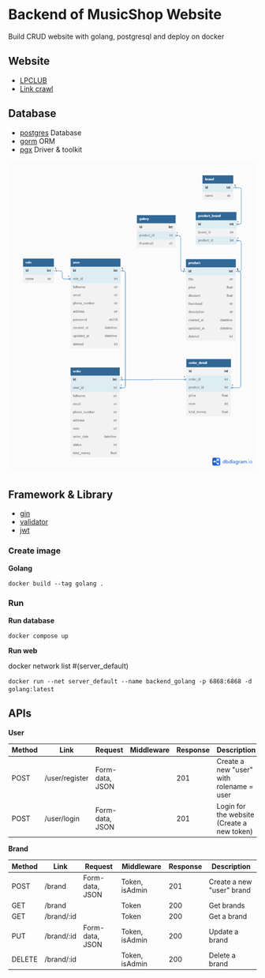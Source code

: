 # Backend of MusicShop Website

Build CRUD website with golang, postgresql and deploy on docker


## Website
- [LPCLUB](https://lpclub.vn/)
- [Link crawl](https://github.com/MusicShopVersion1/crawl_data)

## Database
- [postgres](https://hub.docker.com/_/postgres) Database
- [gorm](https://github.com/go-gorm/gorm) ORM
- [pgx](https://github.com/jackc/pgx) Driver & toolkit

![Database Diagram](https://github.com/MusicShopVersion1/server/blob/master/images/MusicShop%20Database.png)

## Framework & Library
- [gin](https://github.com/gin-gonic/gin)
- [validator](https://github.com/go-playground/validator)
- [jwt](https://github.com/golang-jwt/jwt)

[//]: # (- [migrate]&#40;https://github.com/golang-migrate/migrate&#41;)

### Create image

**Golang**
```
docker build --tag golang .
```

### Run

**Run database**
```
docker compose up
```

**Run web**

docker network list #(server_default)
```
docker run --net server_default --name backend_golang -p 6868:6868 -d golang:latest
```

## APIs

**User**

| Method | Link           | Request         | Middleware | Response | Description                                |
|--------|----------------|-----------------|------------|----------|--------------------------------------------|
| POST   | /user/register | Form-data, JSON |            | 201      | Create a new "user" with rolename = user   |
| POST   | /user/login    | Form-data, JSON |            | 201      | Login for the website (Create a new token) |

**Brand**

| Method | Link       | Request         | Middleware     | Response | Description               |
|--------|------------|-----------------|----------------|----------|---------------------------|
| POST   | /brand     | Form-data, JSON | Token, isAdmin | 201      | Create a new "user" brand |
| GET    | /brand     |                 | Token          | 200      | Get brands                |
| GET    | /brand/:id |                 | Token          | 200      | Get a brand               |
| PUT    | /brand/:id | Form-data, JSON | Token, isAdmin | 200      | Update a brand            |
| DELETE | /brand/:id |                 | Token, isAdmin | 200      | Delete a brand            |

